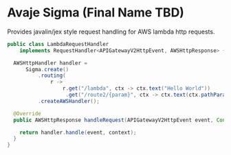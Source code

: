 # Avaje Sigma (Final Name TBD)

Provides javalin/jex style request handling for AWS lambda http requests.


```java
public class LambdaRequestHandler
    implements RequestHandler<APIGatewayV2HttpEvent, AWSHttpResponse> {

  AWSHttpHandler handler =
      Sigma.create()
          .routing(
              r ->
                  r.get("/lambda", ctx -> ctx.text("Hello World"))
                   .get("/route2/{param}", ctx -> ctx.text(ctx.pathParam("param"))))
          .createAWSHandler();

  @Override
  public AWSHttpResponse handleRequest(APIGatewayV2HttpEvent event, Context context) {

    return handler.handle(event, context);
  }
}
```
